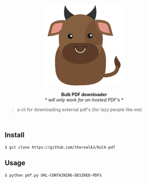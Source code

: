 <p align="center">
  <img src="/media/bull.png"/>
  <br>
  <br>
  <b>Bulk PDF downloader</b>
  <br>
  <i>* will only work for un-hosted PDF's *</i>
</p>



> a cli for downloading external pdf's (for lazy people like me)

<br>

## Install

```sh
$ git clone https://github.com/therealAJ/bulk-pdf
```

## Usage

```sh
$ python pdf.py URL-CONTAINING-DESIRED-PDFS
```
